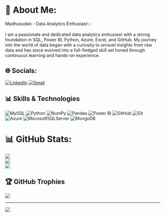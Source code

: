 
# 💫 About Me:
Madhusudan - Data Analytics Enthusiast💡:<br><br>I am a passionate and dedicated data analytics enthusiast with a strong foundation in SQL, Power BI, Python, Azure, Excel, and GitHub. My journey into the world of data began with a curiosity to unravel insights from raw data and has since evolved into a full-fledged skill set honed through continuous learning and hands-on experience.


## 🌐 Socials:
[![LinkedIn](https://img.shields.io/badge/LinkedIn-%230077B5.svg?logo=linkedin&logoColor=white)](https://linkedin.com/in/madhusudan-mahato) [![Gmail](https://img.shields.io/badge/Gmail-%23D14836.svg?logo=gmail&logoColor=white)](mailto:ind.madhusudan20@gmail.com)

## 📊 Skills & Technologies
![MySQL](https://img.shields.io/badge/mysql-4479A1.svg?style=for-the-badge&logo=mysql&logoColor=white) ![Python](https://img.shields.io/badge/python-3670A0?style=for-the-badge&logo=python&logoColor=ffdd54)  ![NumPy](https://img.shields.io/badge/numpy-%23013243.svg?style=for-the-badge&logo=numpy&logoColor=white) ![Pandas](https://img.shields.io/badge/pandas-%23150458.svg?style=for-the-badge&logo=pandas&logoColor=white)  ![Power Bi](https://img.shields.io/badge/power_bi-F2C811?style=for-the-badge&logo=powerbi&logoColor=black) ![GitHub](https://img.shields.io/badge/github-%23121011.svg?style=for-the-badge&logo=github&logoColor=white) ![Git](https://img.shields.io/badge/git-%23F05033.svg?style=for-the-badge&logo=git&logoColor=white) ![Azure](https://img.shields.io/badge/azure-%230072C6.svg?style=for-the-badge&logo=microsoftazure&logoColor=white) ![MicrosoftSQLServer](https://img.shields.io/badge/Microsoft%20SQL%20Server-CC2927?style=for-the-badge&logo=microsoft%20sql%20server&logoColor=white)  ![MongoDB](https://img.shields.io/badge/MongoDB-%234ea94b.svg?style=for-the-badge&logo=mongodb&logoColor=white) 
# 📊 GitHub Stats:
![](https://github-readme-stats.vercel.app/api?username=ind-madhusudan&theme=dark&hide_border=false&include_all_commits=true&count_private=false)<br/>
![](https://github-readme-streak-stats.herokuapp.com/?user=ind-madhusudan&theme=dark&hide_border=false)<br/>
![](https://github-readme-stats.vercel.app/api/top-langs/?username=ind-madhusudan&theme=dark&hide_border=false&include_all_commits=true&count_private=false&layout=compact)


## 🏆 GitHub Trophies
![](https://github-profile-trophy.vercel.app/?username=ind-madhusudan&theme=radical&no-frame=false&no-bg=false&margin-w=4)

---
[![](https://visitcount.itsvg.in/api?id=ind-madhusudan&icon=0&color=0)](https://visitcount.itsvg.in)

<!-- Proudly created with GPRM ( https://gprm.itsvg.in ) -->

